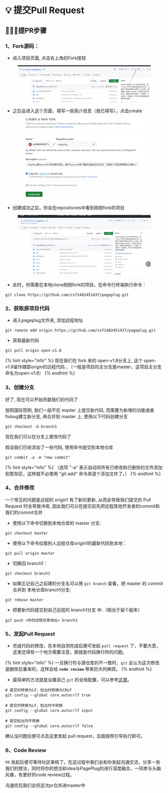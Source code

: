 # 💡 提交Pull Request

## 🧑🏻‍💻提PR步骤

### 1、Fork源码：

* 进入项目页面, 点击右上角的Fork按钮

<figure><img src="../../.gitbook/assets/image (36).png" alt=""><figcaption></figcaption></figure>

* 之后会进入这个页面，填写一些简介信息（我已填写），点击create

<figure><img src="../../.gitbook/assets/image (3).png" alt=""><figcaption></figcaption></figure>

* 创建成功之后，你会在repositories中看到刚刚fork的项目

<figure><img src="../../.gitbook/assets/image (4).png" alt=""><figcaption></figcaption></figure>

* 此时，你需要在本地clone刚刚fork的项目，在命令行终端执行命令：

```
git clone https://github.com/zsf1482451437/pageplug.git
```



### 2、获取原项目代码

* 进入pageplug文件夹, 添加远程地址

```
git remote add origin https://github.com/zsf1482451437/pageplug.git
```

* 获取最新代码

```
git pull origin open-v1.8
```

{% hint style="info" %}
现在我们在 fork 来的 open-v1.8分支上, 这个 open-v1.8留作跟踪origin的远程代码...（一般是项目的主分支是master，这项目主分支命名为open-v1.8）
{% endhint %}



### 3、创建分支

好了, 现在可以开始贡献我们的代码了&#x20;

按照国际惯例, 我们一般不在 master 上提交新代码, 而需要为新增的功能或者fixbug建立新分支, 再合并到 master 上, 使用以下代码创建分支

```
git checkout -b branch1
```

现在我们可以在分支上更改代码了&#x20;

假设我们已经添加了一些代码, 使用命令提交到本地仓库

```
git commit -a -m "new commit"
```

{% hint style="info" %}
（选项 "-a" 表示自动将所有已修改和已删除的文件添加到暂存区，这样就不必使用 "git add" 命令来逐个添加文件了。）
{% endhint %}

### 4、合并修改

一个常见的问题是远程的 origin1 有了新的更新, 从而会导致我们提交的 Pull Request 时会导致冲突, 因此我们可以在提交前先把远程其他开发者的commit和我们的commit合并

* 使用以下命令切换到本地仓库的 master 分支:

```
git checkout master
```

* 使用以下命令拉取别人远程仓库origin1的最新代码到本地：

```
git pull origin master
```

* 切换回 branch1：

```
git checkout branch1
```

* 如果忘记自己之前建的分支名可以用 `git branch` 查看，把 master 的 commit 合并到 本地仓库branch1分支:

```
git rebase master
```

* 把更新代码提交到自己远程的 branch1分支 中:（相当于留个副本）

```
git push <你的远程仓库地址> branch1
```



### 5、发起Pull Request

* 完成代码的修改，在本地自测完成后便可发起 `pull request` 了，不要大意，这里还得有一个地方需要注意，那就是代码换行符的问题。

{% hint style="info" %}
一旦换行符与源仓库的不一致时，`git` 会认为这次修改是删除后重来的，这样会给 **`code review`** 带来巨大的麻烦。
{% endhint %}

* 最简单的方法就是设置自己 `git` 的全局配置，可以参考[这里](http://kuanghy.github.io/2017/03/19/git-lf-or-crlf)。

```
# 提交时转换为LF，检出时转换为CRLF
git config --global core.autocrlf true

# 提交时转换为LF，检出时不转换
git config --global core.autocrlf input

# 提交检出均不转换
git config --global core.autocrlf false
```

确认没问题后便可点击这里发起 pull request，后面按照引导执行即可。

### 6、Code Review <a href="#code-review" id="code-review"></a>

`PR` 发起后便可等待社区审核了。在这过程中我们会和你发起沟通交流，分享一些我们的想法，同时将你的想法和idea与PagePlug的进行深度融合，一同参与头脑风暴，有更好的code review过程。

沟通完后我们会将这次pr合并进master中



